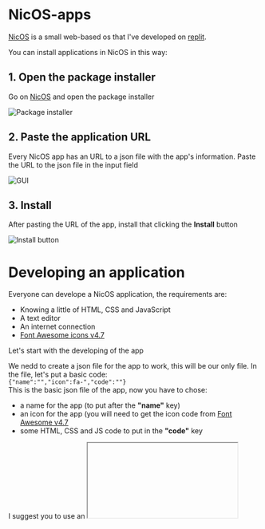 # NicOS-apps

[NicOS](https://nicos.nicromcampe.repl.co) is a small web-based os that I've developed on [replit](https://repl.it).

You can install applications in NicOS in this way:

## 1. Open the package installer

Go on [NicOS](https://nicos.nicromcampe.repl.co) and open the package installer

![Package installer](https://i.imgur.com/S5jZNd8.png)

## 2. Paste the application URL

Every NicOS app has an URL to a json file with the app's information.
Paste the URL to the json file in the input field

![GUI](https://i.imgur.com/6siQikO.png)

## 3. Install

After pasting the URL of the app, install that clicking the **Install** button

![Install button](https://i.imgur.com/u0mInS1.png)

# Developing an application

Everyone can develope a NicOS application, the requirements are:
- Knowing a little of HTML, CSS and JavaScript
- A text editor
- An internet connection
- [Font Awesome icons v4.7](https://fontawesome.com/v4/icons/)

Let's start with the developing of the app

We nedd to create a json file for the app to work, this will be our only file.
In the file, let's put a basic code:<br>
```{"name":"","icon":fa-","code":""}```<br>
This is the basic json file of the app, now you have to chose:
- a name for the app (to put after the **"name"** key)
- an icon for the app (you will need to get the icon code from [Font Awesome v4.7](https://fontawesome.com/v4/icons/)
- some HTML, CSS and JS code to put in the **"code"** key

I suggest you to use an **<iframe>** tag for the code, and inserting the webpage you want to see.

The final result should be like [this](https://github.com/Nicrom098195/NicOS-apps/blob/main/apps/demo_app/app.json)
 
After this, you must to upload the file onlino to any hosting like [Pastebin](https://pastebin.com/) or [GitHub](https://github.com/), and to paste the URL of the file in the Packages installer.
Now you have a basic NicOS app, and you can do now any application you want, your fantasy is the only limit.
